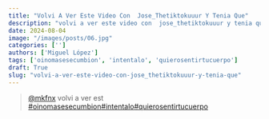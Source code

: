 ```yaml
---
title: "Volvi A Ver Este Video Con  Jose_Thetiktokuuur Y Tenia Que"
description: "volvi a ver este video con  jose_thetiktokuuur y tenia que"
date: 2024-08-04
image: "/images/posts/06.jpg"
categories: ['']
authors: ['Miguel López']
tags: ['oinomasesecumbion', 'intentalo', 'quierosentirtucuerpo']
draft: True
slug: "volvi-a-ver-este-video-con-jose_thetiktokuuur-y-tenia-que"
---
```


<blockquote class="tiktok-embed" cite="{https://www.tiktok.com/@mkfnx/video/7041377242462637317}" data-video-id="7041377242462637317" style="max-width: 605px;min-width: 325px;" > <section> <a target="_blank" title="@mkfnx" href="https://www.tiktok.com/@mkfnx?refer=embed">@mkfnx</a> volvi a ver est </section> <a title="oinomasesecumbion" target="_blank" href="https://www.tiktok.com/tag/oinomasesecumbion?refer=embed">#oinomasesecumbion</a><a title="intentalo" target="_blank" href="https://www.tiktok.com/tag/intentalo?refer=embed">#intentalo</a><a title="quierosentirtucuerpo" target="_blank" href="https://www.tiktok.com/tag/quierosentirtucuerpo?refer=embed">#quierosentirtucuerpo</a> </blockquote> <script async src="https://www.tiktok.com/embed.js"></script>

<ERROR PARSING>